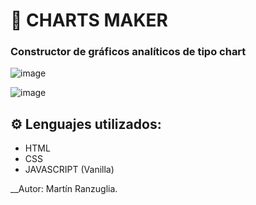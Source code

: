 # 🚀 CHARTS MAKER

### Constructor de gráficos analíticos de tipo chart

![image](https://user-images.githubusercontent.com/108696589/236848652-0b1f4271-b1cf-421f-81ad-bf7320c978f3.png)

![image](https://user-images.githubusercontent.com/108696589/236848831-fbe25403-f29f-4400-80b1-8e46f9828b07.png)

## ⚙ Lenguajes utilizados:

- HTML
- CSS
- JAVASCRIPT (Vanilla)

__Autor: Martín Ranzuglia.
